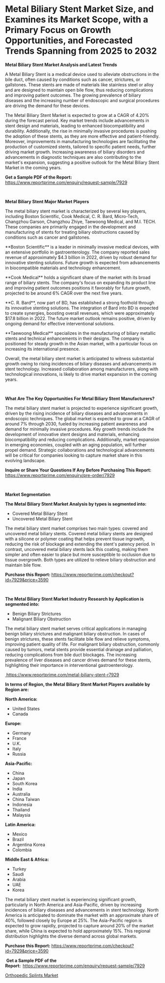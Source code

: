 <p><h1>Metal Biliary Stent Market Size, and Examines its Market Scope, with a Primary Focus on Growth Opportunities, and Forecasted Trends Spanning from 2025 to 2032</h1></p><p><strong>Metal Biliary Stent Market Analysis and Latest Trends</strong></p>
<p><p>A Metal Biliary Stent is a medical device used to alleviate obstructions in the bile duct, often caused by conditions such as cancer, strictures, or gallstones. These stents are made of materials like stainless steel or alloy and are designed to maintain open bile flow, thus reducing complications and improving patient outcomes. The growing prevalence of biliary diseases and the increasing number of endoscopic and surgical procedures are driving the demand for these devices.</p><p>The Metal Biliary Stent Market is expected to grow at a CAGR of 4.20% during the forecast period. Key market trends include advancements in stent design and materials, leading to enhanced biocompatibility and durability. Additionally, the rise in minimally invasive procedures is pushing the adoption of these stents, as they are more effective and patient-friendly. Moreover, improvements in manufacturing technologies are facilitating the production of customized stents, tailored to specific patient needs, further driving market growth. Increasing awareness of biliary disorders and advancements in diagnostic techniques are also contributing to the market's expansion, suggesting a positive outlook for the Metal Biliary Stent Market in the coming years.</p></p>
<p><strong>Get a Sample PDF of the Report:&nbsp;</strong> <a href="https://www.reportprime.com/enquiry/request-sample/7929?utm_campaign=2781&utm_medium=2&utm_source=Github&utm_content=ia&utm_term=19032025&utm_id=metal-biliary-stent">https://www.reportprime.com/enquiry/request-sample/7929</a></p>
<p>&nbsp;</p>
<p><strong>Metal Biliary Stent Major Market Players</strong></p>
<p><p>The metal biliary stent market is characterized by several key players, including Boston Scientific, Cook Medical, C. R. Bard, Micro-Tech, Changzhou Garson, Changzhou Zhiye, Taewoong Medical, and M.I. TECH. These companies are primarily engaged in the development and manufacturing of stents for treating biliary obstructions caused by conditions such as cancer and gallstones.</p><p>**Boston Scientific** is a leader in minimally invasive medical devices, with an extensive portfolio in gastroenterology. The company reported sales revenue of approximately $4.3 billion in 2022, driven by robust demand for innovative stenting solutions. Future growth is expected from advancements in biocompatible materials and technology enhancement.</p><p>**Cook Medical** holds a significant share of the market with its broad range of biliary stents. The company's focus on expanding its product line and improving patient outcomes positions it favorably for future growth, projected to be around 6% CAGR over the next five years.</p><p>**C. R. Bard**, now part of BD, has established a strong foothold through its innovative stenting solutions. The integration of Bard into BD is expected to create synergies, boosting overall revenues, which were approximately $17.8 billion in 2022. The future market outlook remains positive, driven by ongoing demand for effective interventional solutions.</p><p>**Taewoong Medical** specializes in the manufacturing of biliary metallic stents and technical enhancements in their designs. The company is positioned for steady growth in the Asian market, with a particular focus on increasing its international presence.</p><p>Overall, the metal biliary stent market is anticipated to witness substantial growth owing to rising incidences of biliary diseases and advancements in stent technology. Increased collaboration among manufacturers, along with technological innovations, is likely to drive market expansion in the coming years.</p></p>
<p>&nbsp;</p>
<p><strong>What Are The Key Opportunities For Metal Biliary Stent Manufacturers?</strong></p>
<p><p>The metal biliary stent market is projected to experience significant growth, driven by the rising incidence of biliary diseases and advancements in endoscopic techniques. The global market is expected to grow at a CAGR of around 7% through 2030, fueled by increasing patient awareness and demand for minimally invasive procedures. Key growth trends include the development of innovative stent designs and materials, enhancing biocompatibility and reducing complications. Additionally, market expansion in emerging economies, coupled with an aging population, will further propel demand. Strategic collaborations and technological advancements will be critical for companies looking to capture market share in this evolving landscape.</p></p>
<p><strong>Inquire or Share Your Questions If Any Before Purchasing This Report:</strong> <a href="https://www.reportprime.com/enquiry/pre-order/7929?utm_campaign=2781&utm_medium=2&utm_source=Github&utm_content=ia&utm_term=19032025&utm_id=metal-biliary-stent">https://www.reportprime.com/enquiry/pre-order/7929</a></p>
<p>&nbsp;</p>
<p><strong>Market Segmentation</strong></p>
<p><strong>The Metal Biliary Stent Market Analysis by types is segmented into:</strong></p>
<p><ul><li>Covered Metal Biliary Stent</li><li>Uncovered Metal Biliary Stent</li></ul></p>
<p><p>The metal biliary stent market comprises two main types: covered and uncovered metal biliary stents. Covered metal biliary stents are designed with a silicone or polymer coating that helps prevent tissue ingrowth, reducing the risk of blockage and extending the stent's patency period. In contrast, uncovered metal biliary stents lack this coating, making them simpler and often easier to place but more susceptible to occlusion due to tissue overgrowth. Both types are utilized to relieve biliary obstruction and maintain bile flow.</p></p>
<p><strong>Purchase this Report:&nbsp;</strong><a href="https://www.reportprime.com/checkout?id=7929&price=3590&utm_campaign=2781&utm_medium=2&utm_source=Github&utm_content=ia&utm_term=19032025&utm_id=metal-biliary-stent">https://www.reportprime.com/checkout?id=7929&price=3590</a></p>
<p>&nbsp;</p>
<p><strong>The Metal Biliary Stent Market Industry Research by Application is segmented into:</strong></p>
<p><ul><li>Benign Biliary Strictures</li><li>Malignant Biliary Obstruction</li></ul></p>
<p><p>The metal biliary stent market serves critical applications in managing benign biliary strictures and malignant biliary obstruction. In cases of benign strictures, these stents facilitate bile flow and relieve symptoms, improving patient quality of life. For malignant biliary obstruction, commonly caused by tumors, metal stents provide essential drainage and palliation, reducing complications from bile duct blockages. The increasing prevalence of liver diseases and cancer drives demand for these stents, highlighting their importance in interventional gastroenterology.</p></p>
<p><a href="https://www.reportprime.com/metal-biliary-stent-r7929?utm_campaign=2781&utm_medium=2&utm_source=Github&utm_content=ia&utm_term=19032025&utm_id=metal-biliary-stent">&nbsp;https://www.reportprime.com/metal-biliary-stent-r7929</a></p>
<p><strong>In terms of Region, the Metal Biliary Stent Market Players available by Region are:</strong></p>
<p>
    <p> <strong> North America: </strong>
        <ul>
            <li>United States</li>
            <li>Canada</li>
        </ul>
        </p> 
    <p> <strong> Europe: </strong>
        <ul>
            <li>Germany</li>
            <li>France</li>
            <li>U.K.</li>
            <li>Italy</li>
            <li>Russia</li>
        </ul>
        </p> 
    <p> <strong> Asia-Pacific: </strong>
        <ul>
            <li>China</li>
            <li>Japan</li>
            <li>South Korea</li>
            <li>India</li>
            <li>Australia</li>
            <li>China Taiwan</li>
            <li>Indonesia</li>
            <li>Thailand</li>
            <li>Malaysia</li>
        </ul>
        </p> 
    <p> <strong> Latin America: </strong>
        <ul>
            <li>Mexico</li>
            <li>Brazil</li>
            <li>Argentina Korea</li>
            <li>Colombia</li>
        </ul>
        </p> 
    <p> <strong> Middle East & Africa: </strong>
        <ul>
            <li>Turkey</li>
            <li>Saudi</li>
            <li>Arabia</li>
            <li>UAE</li>
            <li>Korea</li>
        </ul>
    </p>
    </p>
<p><p>The metal biliary stent market is experiencing significant growth, particularly in North America and Asia-Pacific, driven by increasing incidences of biliary diseases and advancements in stent technology. North America is anticipated to dominate the market with an approximate share of 40%, followed closely by Europe at 25%. The Asia-Pacific region is expected to grow rapidly, projected to capture around 20% of the market share, while China is expected to hold approximately 15%. This regional distribution highlights the diverse demand across global markets.</p></p>
<p><strong>Purchase this Report: </strong><a href="https://www.reportprime.com/checkout?id=7929&price=3590&utm_campaign=2781&utm_medium=2&utm_source=Github&utm_content=ia&utm_term=19032025&utm_id=metal-biliary-stent">https://www.reportprime.com/checkout?id=7929&price=3590</a></p>
<p>&nbsp;<strong>Get a Sample PDF of the Report:&nbsp;&nbsp;</strong><a href="https://www.reportprime.com/enquiry/request-sample/7929?utm_campaign=2781&utm_medium=2&utm_source=Github&utm_content=ia&utm_term=19032025&utm_id=metal-biliary-stent">https://www.reportprime.com/enquiry/request-sample/7929</a></p>
<p><strong></strong></p>
<p><p><a href="https://github.com/tona7vba/Market-Research-Report-List-1/blob/main/orthopedic-splints-market.md?utm_campaign=2781&utm_medium=2&utm_source=Github&utm_content=ia&utm_term=19032025&utm_id=metal-biliary-stent">Orthopedic Splints Market</a></p></p>